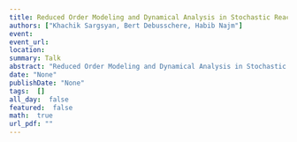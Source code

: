 ```yaml
---
title: Reduced Order Modeling and Dynamical Analysis in Stochastic Reaction Networks
authors: ["Khachik Sargsyan, Bert Debusschere, Habib Najm"]
event: 
event_url: 
location: 
summary: Talk
abstract: "Reduced Order Modeling and Dynamical Analysis in Stochastic Reaction Networks<br>"
date: "None"
publishDate: "None"
tags:  []
all_day:  false
featured:  false
math:  true
url_pdf: ""
---
```

